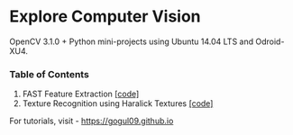 # Explore Computer Vision
OpenCV 3.1.0 + Python mini-projects using Ubuntu 14.04 LTS and Odroid-XU4.

### Table of Contents
1. FAST Feature Extraction [[code]](https://github.com/Gogul09/explore-computer-vision/blob/master/feature_extraction/fast/fast.py)
2. Texture Recognition using Haralick Textures [[code]](https://github.com/Gogul09/explore-computer-vision/blob/master/feature_extraction/haralick_texture/train_test.py)

For tutorials, visit - https://gogul09.github.io
